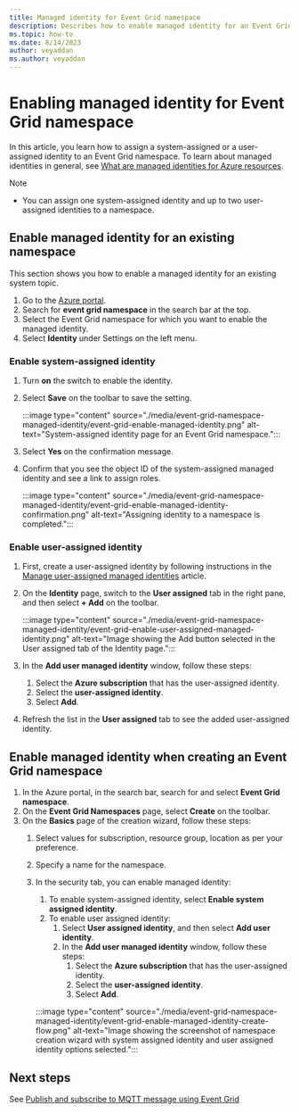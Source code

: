 ```yaml
---
title: Managed identity for Event Grid namespace
description: Describes how to enable managed identity for an Event Grid namespace
ms.topic: how-to
ms.date: 8/14/2023
author: veyaddan
ms.author: veyaddan
---
```


# Enabling managed identity for Event Grid namespace
In this article, you learn how to assign a system-assigned or a user-assigned identity to an Event Grid namespace. To learn about managed identities in general, see [What are managed identities for Azure resources](/entra/identity/managed-identities-azure-resources/overview).

> [!NOTE]
> - You can assign one system-assigned identity and up to two user-assigned identities to a namespace.

## Enable managed identity for an existing namespace
This section shows you how to enable a managed identity for an existing system topic. 

1. Go to the [Azure portal](https://portal.azure.com).
2. Search for **event grid namespace** in the search bar at the top.
3. Select the Event Grid namespace for which you want to enable the managed identity.
4. Select **Identity** under Settings on the left menu.  

### Enable system-assigned identity
1. Turn **on** the switch to enable the identity.
1. Select **Save** on the toolbar to save the setting.

    :::image type="content" source="./media/event-grid-namespace-managed-identity/event-grid-enable-managed-identity.png" alt-text="System-assigned identity page for an Event Grid namespace.":::

1. Select **Yes** on the confirmation message.

1. Confirm that you see the object ID of the system-assigned managed identity and see a link to assign roles.

    :::image type="content" source="./media/event-grid-namespace-managed-identity/event-grid-enable-managed-identity-confirmation.png" alt-text="Assigning identity to a namespace is completed.":::

### Enable user-assigned identity

1. First, create a user-assigned identity by following instructions in the [Manage user-assigned managed identities](/entra/identity/managed-identities-azure-resources/how-manage-user-assigned-managed-identities) article.

1. On the **Identity** page, switch to the **User assigned** tab in the right pane, and then select **+ Add** on the toolbar.

    :::image type="content" source="./media/event-grid-namespace-managed-identity/event-grid-enable-user-assigned-managed-identity.png" alt-text="Image showing the Add button selected in the User assigned tab of the Identity page.":::

1. In the **Add user managed identity** window, follow these steps:
    1. Select the **Azure subscription** that has the user-assigned identity.
    1. Select the **user-assigned identity**.
    1. Select **Add**.
1. Refresh the list in the **User assigned** tab to see the added user-assigned identity.

## Enable managed identity when creating an Event Grid namespace

1. In the Azure portal, in the search bar, search for and select **Event Grid namespace**. 
1. On the **Event Grid Namespaces** page, select **Create** on the toolbar. 
1. On the **Basics** page of the creation wizard, follow these steps:
    1. Select values for subscription, resource group, location as per your preference. 
    1. Specify a name for the namespace.
    1. In the security tab, you can enable managed identity:
        1. To enable system-assigned identity, select **Enable system assigned identity**. 
        1. To enable user assigned identity: 
            1. Select **User assigned identity**, and then select **Add user identity**.
            1. In the **Add user managed identity** window, follow these steps:
                1. Select the **Azure subscription** that has the user-assigned identity.
                1. Select the **user-assigned identity**.
                1. Select **Add**.

        :::image type="content" source="./media/event-grid-namespace-managed-identity/event-grid-enable-managed-identity-create-flow.png" alt-text="Image showing the screenshot of namespace creation wizard with system assigned identity and user assigned identity options selected.":::

## Next steps
See [Publish and subscribe to MQTT message using Event Grid](mqtt-publish-and-subscribe-portal.md)
